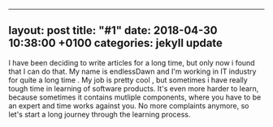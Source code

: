 
---
layout: post
title:  "#1"
date:   2018-04-30 10:38:00 +0100
categories: jekyll update
---
I have been deciding to write articles for a long time, but only now i found that I can do that.
My name is endlessDawn and I'm working in IT industry for quite a long time .  My job is pretty cool , but sometimes i have really tough time in learning of software products. It's even more harder to learn, because sometimes it contains mutliple components, where you have to be an expert and time works against you. No more complaints anymore, so let's start a long journey through the learning process.